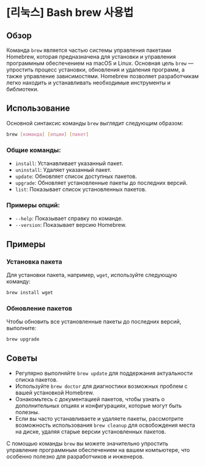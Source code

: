 # [리눅스] Bash brew 사용법

## Обзор
Команда `brew` является частью системы управления пакетами Homebrew, которая предназначена для установки и управления программным обеспечением на macOS и Linux. Основная цель `brew` — упростить процесс установки, обновления и удаления программ, а также управление зависимостями. Homebrew позволяет разработчикам легко находить и устанавливать необходимые инструменты и библиотеки.

## Использование
Основной синтаксис команды `brew` выглядит следующим образом:

```bash
brew [команда] [опции] [пакет]
```

### Общие команды:
- `install`: Устанавливает указанный пакет.
- `uninstall`: Удаляет указанный пакет.
- `update`: Обновляет список доступных пакетов.
- `upgrade`: Обновляет установленные пакеты до последних версий.
- `list`: Показывает список установленных пакетов.

### Примеры опций:
- `--help`: Показывает справку по команде.
- `--version`: Показывает версию Homebrew.

## Примеры
### Установка пакета
Для установки пакета, например, `wget`, используйте следующую команду:

```bash
brew install wget
```

### Обновление пакетов
Чтобы обновить все установленные пакеты до последних версий, выполните:

```bash
brew upgrade
```

## Советы
- Регулярно выполняйте `brew update` для поддержания актуальности списка пакетов.
- Используйте `brew doctor` для диагностики возможных проблем с вашей установкой Homebrew.
- Ознакомьтесь с документацией пакетов, чтобы узнать о дополнительных опциях и конфигурациях, которые могут быть полезны.
- Если вы часто устанавливаете и удаляете пакеты, рассмотрите возможность использования `brew cleanup` для освобождения места на диске, удаляя старые версии установленных пакетов.

С помощью команды `brew` вы можете значительно упростить управление программным обеспечением на вашем компьютере, что особенно полезно для разработчиков и инженеров.